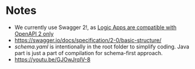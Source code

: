 # Notes

- We currently use Swagger 2!, as [Logic Apps are compatible with OpenAPI 2 only](https://learn.microsoft.com/en-us/connectors/custom-connectors/define-openapi-definition#import-the-openapi-definition)
- https://swagger.io/docs/specification/2-0/basic-structure/
- *schema.yaml* is intentionally in the root folder to simplify coding. Java part is just a part of compilation for schema-first approach.
- https://youtu.be/GJOwJrqIV-8
